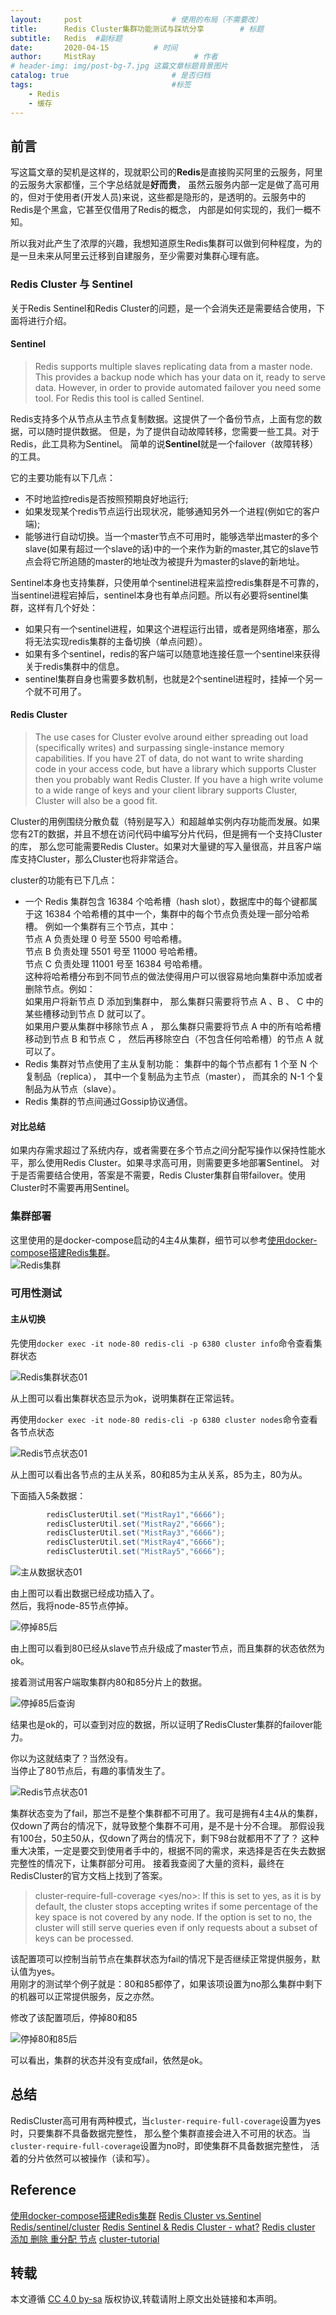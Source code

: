 ```yaml
---
layout:     post                    # 使用的布局（不需要改）
title:      Redis Cluster集群功能测试与踩坑分享        # 标题 
subtitle:   Redis  #副标题
date:       2020-04-15          # 时间
author:     MistRay                      # 作者
# header-img: img/post-bg-7.jpg 这篇文章标题背景图片
catalog: true                       # 是否归档
tags:                               #标签
    - Redis
    - 缓存
---
```

## 前言
写这篇文章的契机是这样的，现就职公司的**Redis**是直接购买阿里的云服务，阿里的云服务大家都懂，三个字总结就是**好而贵**，
虽然云服务内部一定是做了高可用的，但对于使用者(开发人员)来说，这些都是隐形的，是透明的。云服务中的Redis是个黑盒，它甚至仅借用了Redis的概念，
内部是如何实现的，我们一概不知。

所以我对此产生了浓厚的兴趣，我想知道原生Redis集群可以做到何种程度，为的是一旦未来从阿里云迁移到自建服务，至少需要对集群心理有底。

### Redis Cluster 与 Sentinel
关于Redis Sentinel和Redis Cluster的问题，是一个会消失还是需要结合使用，下面将进行介绍。

#### Sentinel
>Redis supports multiple slaves replicating data from a master node. 
This provides a backup node which has your data on it, ready to serve data. 
However, in order to provide automated failover you need some tool. 
For Redis this tool is called Sentinel. 

Redis支持多个从节点从主节点复制数据。这提供了一个备份节点，上面有您的数据，可以随时提供数据。
但是，为了提供自动故障转移，您需要一些工具。对于Redis，此工具称为Sentinel。
简单的说**Sentinel**就是一个failover（故障转移）的工具。  

它的主要功能有以下几点：
* 不时地监控redis是否按照预期良好地运行;
* 如果发现某个redis节点运行出现状况，能够通知另外一个进程(例如它的客户端);
* 能够进行自动切换。当一个master节点不可用时，能够选举出master的多个slave(如果有超过一个slave的话)中的一个来作为新的master,其它的slave节点会将它所追随的master的地址改为被提升为master的slave的新地址。

Sentinel本身也支持集群，只使用单个sentinel进程来监控redis集群是不可靠的，当sentinel进程宕掉后，sentinel本身也有单点问题。所以有必要将sentinel集群，这样有几个好处：
* 如果只有一个sentinel进程，如果这个进程运行出错，或者是网络堵塞，那么将无法实现redis集群的主备切换（单点问题）。
* 如果有多个sentinel，redis的客户端可以随意地连接任意一个sentinel来获得关于redis集群中的信息。
* sentinel集群自身也需要多数机制，也就是2个sentinel进程时，挂掉一个另一个就不可用了。

#### Redis Cluster
>The use cases for Cluster evolve around either spreading out load (specifically writes) and surpassing single-instance memory capabilities. 
If you have 2T of data, do not want to write sharding code in your access code, but have a library which supports Cluster then you probably want Redis Cluster. 
If you have a high write volume to a wide range of keys and your client library supports Cluster, Cluster will also be a good fit.
 
Cluster的用例围绕分散负载（特别是写入）和超越单实例内存功能而发展。如果您有2T的数据，并且不想在访问代码中编写分片代码，但是拥有一个支持Cluster的库，
那么您可能需要Redis Cluster。如果对大量键的写入量很高，并且客户端库支持Cluster，那么Cluster也将非常适合。

cluster的功能有已下几点：
* 一个 Redis 集群包含 16384 个哈希槽（hash slot），数据库中的每个键都属于这 16384 个哈希槽的其中一个，集群中的每个节点负责处理一部分哈希槽。 例如一个集群有三个节点，其中：  
    节点 A 负责处理 0 号至 5500 号哈希槽。  
    节点 B 负责处理 5501 号至 11000 号哈希槽。  
    节点 C 负责处理 11001 号至 16384 号哈希槽。  
    这种将哈希槽分布到不同节点的做法使得用户可以很容易地向集群中添加或者删除节点。例如：  
    如果用户将新节点 D 添加到集群中， 那么集群只需要将节点 A 、B 、 C 中的某些槽移动到节点 D 就可以了。  
    如果用户要从集群中移除节点 A ， 那么集群只需要将节点 A 中的所有哈希槽移动到节点 B 和节点 C ， 然后再移除空白（不包含任何哈希槽）的节点 A 就可以了。  
* Redis 集群对节点使用了主从复制功能： 集群中的每个节点都有 1 个至 N 个复制品（replica）， 其中一个复制品为主节点（master）， 而其余的 N-1 个复制品为从节点（slave）。  
* Redis 集群的节点间通过Gossip协议通信。

#### 对比总结
如果内存需求超过了系统内存，或者需要在多个节点之间分配写操作以保持性能水平，那么使用Redis Cluster。如果寻求高可用，则需要更多地部署Sentinel。
对于是否需要结合使用，答案是不需要，Redis Cluster集群自带failover。使用Cluster时不需要再用Sentinel。

### 集群部署
这里使用的是docker-compose启动的4主4从集群，细节可以参考[使用docker-compose搭建Redis集群](https://www.mistray.site/2019/08/15/Docker-Compose%E6%90%AD%E5%BB%BARedis%E9%9B%86%E7%BE%A4/)。  
![Redis集群](/img/post_img/post_2020_04_15_01Redis集群.png)

### 可用性测试
#### 主从切换
先使用`docker exec -it node-80 redis-cli -p 6380 cluster info`命令查看集群状态  

![Redis集群状态01](/img/post_img/post_2020_04_15_02Redis集群状态01.png)

从上图可以看出集群状态显示为ok，说明集群在正常运转。

再使用`docker exec -it node-80 redis-cli -p 6380 cluster nodes`命令查看各节点状态  

![Redis节点状态01](/img/post_img/post_2020_04_15_03Redis节点状态01.png)

从上图可以看出各节点的主从关系，80和85为主从关系，85为主，80为从。  

下面插入5条数据：
```java
        redisClusterUtil.set("MistRay1","6666");
        redisClusterUtil.set("MistRay2","6666");
        redisClusterUtil.set("MistRay3","6666");
        redisClusterUtil.set("MistRay4","6666");
        redisClusterUtil.set("MistRay5","6666");
```
![主从数据状态01](/img/post_img/post_2020_04_15_04主从数据状态01.png)

由上图可以看出数据已经成功插入了。  
然后，我将node-85节点停掉。

![停掉85后](/img/post_img/post_2020_04_15_05停掉85后.png)

由上图可以看到80已经从slave节点升级成了master节点，而且集群的状态依然为ok。

接着测试用客户端取集群内80和85分片上的数据。 
 
![停掉85后查询](/img/post_img/post_2020_04_15_06停掉85后查询.png)

结果也是ok的，可以查到对应的数据，所以证明了RedisCluster集群的failover能力。

你以为这就结束了？当然没有。  
当停止了80节点后，有趣的事情发生了。  

![Redis节点状态01](/img/post_img/post_2020_04_15_07停掉80后.png)

集群状态变为了fail，那岂不是整个集群都不可用了。我可是拥有4主4从的集群，
仅down了两台的情况下，就导致整个集群不可用，是不是十分不合理。
那假设我有100台，50主50从，仅down了两台的情况下，剩下98台就都用不了了？
这种重大决策，一定是要交到使用者手中的，根据不同的需求，来选择是否在失去数据完整性的情况下，让集群部分可用。
接着我查阅了大量的资料，最终在RedisCluster的官方文档上找到了答案。

>cluster-require-full-coverage <yes/no>: If this is set to yes, as it is by default, 
the cluster stops accepting writes if some percentage of the key space is not covered by any node. 
If the option is set to no, the cluster will still serve queries even if only requests about a subset of keys can be processed.

该配置项可以控制当前节点在集群状态为fail的情况下是否继续正常提供服务，默认值为yes。  
用刚才的测试举个例子就是：80和85都停了，如果该项设置为no那么集群中剩下的机器可以正常提供服务，反之亦然。

修改了该配置项后，停掉80和85  

![停掉80和85后](/img/post_img/post_2020_04_15_08停掉80和85后.png)

可以看出，集群的状态并没有变成fail，依然是ok。

## 总结
RedisCluster高可用有两种模式，当`cluster-require-full-coverage`设置为yes时，只要集群不具备数据完整性，
那么整个集群直接会进入不可用的状态。当`cluster-require-full-coverage`设置为no时，即使集群不具备数据完整性，
活着的分片依然可以被操作（读和写）。


## Reference
[使用docker-compose搭建Redis集群](https://www.mistray.site/2019/08/15/Docker-Compose%E6%90%AD%E5%BB%BARedis%E9%9B%86%E7%BE%A4/)
[Redis Cluster vs.Sentinel](http://23.253.120.235/sentinel-or-cluster/)
[Redis/sentinel/cluster](https://www.jianshu.com/p/faabfcdf825d)
[Redis Sentinel & Redis Cluster - what?](https://fnordig.de/2015/06/01/redis-sentinel-and-redis-cluster/)
[Redis cluster 添加 删除 重分配 节点](https://segmentfault.com/a/1190000014499174)
[cluster-tutorial](https://redis.io/topics/cluster-tutorial)
## 转载

本文遵循 [CC 4.0 by-sa](https://creativecommons.org/licenses/by-sa/4.0/) 版权协议,转载请附上原文出处链接和本声明。